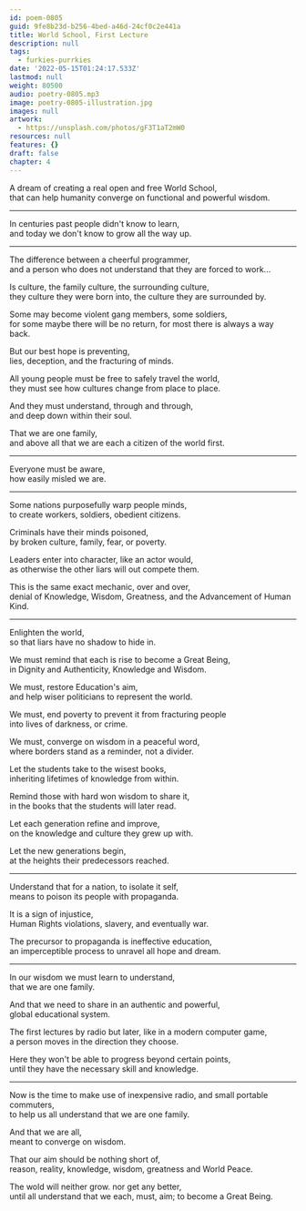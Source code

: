 ```yaml
---
id: poem-0805
guid: 9fe8b23d-b256-4bed-a46d-24cf0c2e441a
title: World School, First Lecture
description: null
tags:
  - furkies-purrkies
date: '2022-05-15T01:24:17.533Z'
lastmod: null
weight: 80500
audio: poetry-0805.mp3
image: poetry-0805-illustration.jpg
images: null
artwork:
  - https://unsplash.com/photos/gF3T1aT2mW0
resources: null
features: {}
draft: false
chapter: 4
---
```


A dream of creating a real open and free World School,\
that can help humanity converge on functional and powerful wisdom.

---

In centuries past people didn't know to learn,\
and today we don't know to grow all the way up.

---

The difference between a cheerful programmer,\
and a person who does not understand that they are forced to work...

Is culture, the family culture, the surrounding culture,\
they culture they were born into, the culture they are surrounded by.

Some may become violent gang members, some soldiers,\
for some maybe there will be no return, for most there is always a way back.

But our best hope is preventing,\
lies, deception, and the fracturing of minds.

All young people must be free to safely travel the world,\
they must see how cultures change from place to place.

And they must understand, through and through,\
and deep down within their soul.

That we are one family,\
and above all that we are each a citizen of the world first.

---

Everyone must be aware,\
how easily misled we are.

---

Some nations purposefully warp people minds,\
to create workers, soldiers, obedient citizens.

Criminals have their minds poisoned,\
by broken culture, family, fear, or poverty.

Leaders enter into character, like an actor would,\
as otherwise the other liars will out compete them.

This is the same exact mechanic, over and over,\
denial of Knowledge, Wisdom, Greatness, and the Advancement of Human Kind.

---

Enlighten the world,\
so that liars have no shadow to hide in.

We must remind that each is rise to become a Great Being,\
in Dignity and Authenticity, Knowledge and Wisdom.

We must, restore Education's aim,\
and help wiser politicians to represent the world.

We must, end poverty to prevent it from fracturing people\
into lives of darkness, or crime.

We must, converge on wisdom in a peaceful word,\
where borders stand as a reminder, not a divider.

Let the students take to the wisest books,\
inheriting lifetimes of knowledge from within.

Remind those with hard won wisdom to share it,\
in the books that the students will later read.

Let each generation refine and improve,\
on the knowledge and culture they grew up with.

Let the new generations begin,\
at the heights their predecessors reached.

---

Understand that for a nation, to isolate it self,\
means to poison its people with propaganda.

It is a sign of injustice,\
Human Rights violations, slavery, and eventually war.

The precursor to propaganda is ineffective education,\
an imperceptible process to unravel all hope and dream.

---

In our wisdom we must learn to understand,\
that we are one family.

And that we need to share in an authentic and powerful,\
global educational system.

The first lectures by radio but later, like in a modern computer game,\
a person moves in the direction they choose.

Here they won't be able to progress beyond certain points,\
until they have the necessary skill and knowledge.

---

Now is the time to make use of inexpensive radio, and small portable commuters,\
to help us all understand that we are one family.

And that we are all,\
meant to converge on wisdom.

That our aim should be nothing short of,\
reason, reality, knowledge, wisdom, greatness and World Peace.

The wold will neither grow. nor get any better,\
until all understand that we each, must, aim; to become a Great Being.
